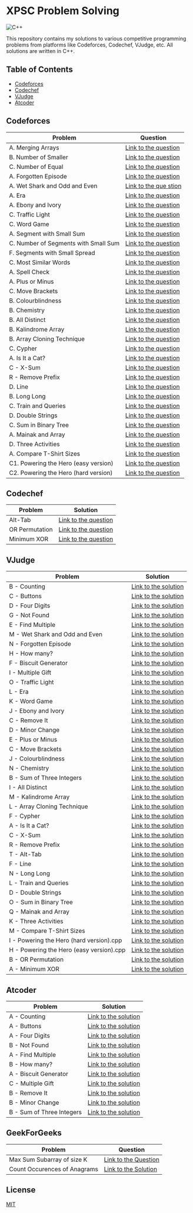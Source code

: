 # XPSC Problem Solving

![C++](https://img.shields.io/badge/C%2B%2B-00599C?style=for-the-badge&logo=c%2B%2B&logoColor=white)

This repository contains my solutions to various competitive programming problems from platforms like Codeforces, Codechef, VJudge, etc. All solutions are written in C++.

## Table of Contents

- [Codeforces](#codeforces)
- [Codechef](#codechef)
- [VJudge](#vjudge)
- [Atcoder](#atcoder)

## Codeforces

| Problem                              | Question                                                                                                 |
| ------------------------------------ | -------------------------------------------------------------------------------------------------------- |
| A. Merging Arrays                    | [Link to the question](https://codeforces.com/edu/course/2/lesson/9/1/practice/contest/307092/problem/A) |
| B. Number of Smaller                 | [Link to the question](https://codeforces.com/edu/course/2/lesson/9/1/practice/contest/307092/problem/B) |
| C. Number of Equal                   | [Link to the question](https://codeforces.com/edu/course/2/lesson/9/1/practice/contest/307092/problem/C) |
| A. Forgotten Episode                 | [Link to the question](https://codeforces.com/problemset/problem/440/A)                                  |
| A. Wet Shark and Odd and Even        | [Link to the que stion](https://codeforces.com/problemset/problem/621/A)                                 |
| A. Era                               | [Link to the question](https://codeforces.com/problemset/problem/1604/A)                                 |
| A. Ebony and Ivory                   | [Link to the question](https://codeforces.com/problemset/problem/633/A)                                  |
| C. Traffic Light                     | [Link to the question](https://codeforces.com/problemset/problem/1744/C)                                 |
| C. Word Game                         | [Link to the question](https://codeforces.com/problemset/problem/1722/C)                                 |
| A. Segment with Small Sum            | [Link to the question](https://codeforces.com/edu/course/2/lesson/9/2/practice/contest/307093/problem/A) |
| C. Number of Segments with Small Sum | [Link to the question](https://codeforces.com/edu/course/2/lesson/9/2/practice/contest/307093/problem/C) |
| F. Segments with Small Spread        | [Link to the question](https://codeforces.com/edu/course/2/lesson/9/2/practice/contest/307093/problem/F) |
| C. Most Similar Words                | [Link to the question](https://codeforces.com/contest/1676/problem/C)                                    |
| A. Spell Check                       | [Link to the question](https://codeforces.com/contest/1722/problem/A)                                    |
| A. Plus or Minus                     | [Link to the question](https://codeforces.com/problemset/problem/1807/A)                                 |
| C. Move Brackets                     | [Link to the question](https://codeforces.com/problemset/problem/1374/C)                                 |
| B. Colourblindness                   | [Link to the question](https://codeforces.com/problemset/problem/1722/B)                                 |
| B. Chemistry                         | [Link to the question](https://codeforces.com/problemset/problem/1883/B)                                 |
| B. All Distinct                      | [Link to the question](https://codeforces.com/problemset/problem/1692/B)                                 |
| B. Kalindrome Array                  | [Link to the question](https://codeforces.com/problemset/problem/1610/B)                                 |
| B. Array Cloning Technique           | [Link to the question](https://codeforces.com/problemset/problem/1665/B)                                 |
| C. Cypher                            | [Link to the question](https://codeforces.com/problemset/problem/1703/C)                                 |
| A. Is It a Cat?                      | [Link to the question](https://codeforces.com/problemset/problem/1800/A)                                 |
| C - X-Sum                            | [Link to the question](https://codeforces.com/contest/1676/problem/D)                                    |
| R - Remove Prefix                    | [Link to the question](https://codeforces.com/problemset/problem/1714/B)                                 |
| D. Line                              | [Link to the question](https://codeforces.com/problemset/problem/1722/D)                                 |
| B. Long Long                         | [Link to the question](https://codeforces.com/problemset/problem/1843/B)                                 |
| C. Train and Queries                 | [Link to the question](https://codeforces.com/problemset/problem/1702/C)                                 |
| D. Double Strings                    | [Link to the question](https://codeforces.com/problemset/problem/1703/D)                                 |
| C. Sum in Binary Tree                | [Link to the question](https://codeforces.com/problemset/problem/1843/C)                                 |
| A. Mainak and Array                  | [Link to the question](https://codeforces.com/problemset/problem/1726/A)                                 |
| D. Three Activities                  | [Link to the question](https://codeforces.com/problemset/problem/1914/D)                                 |
| A. Compare T-Shirt Sizes             | [Link to the question](https://codeforces.com/contest/1741/problem/A)                                    |
| C1. Powering the Hero (easy version) | [Link to the question](https://codeforces.com/problemset/problem/1800/C1)                                |
| C2. Powering the Hero (hard version) | [Link to the question](https://codeforces.com/problemset/problem/1800/C2)                                |

## Codechef

| Problem        | Solution                                                          |
| -------------- | ----------------------------------------------------------------- |
| Alt-Tab        | [Link to the question](https://www.codechef.com/problems/ALTTAB)  |
| OR Permutation | [Link to the question](https://www.codechef.com/problems/PERMOR)  |
| Minimum XOR    | [Link to the question](https://www.codechef.com/problems/MINMXOR) |

## VJudge

| Problem                                  | Solution                                                     |
| ---------------------------------------- | ------------------------------------------------------------ |
| B - Counting                             | [Link to the solution](https://vjudge.net/solution/49862697) |
| C - Buttons                              | [Link to the solution](https://vjudge.net/solution/49864748) |
| D - Four Digits                          | [Link to the solution](https://vjudge.net/solution/49871311) |
| G - Not Found                            | [Link to the solution](https://vjudge.net/solution/49886953) |
| E - Find Multiple                        | [Link to the solution](https://vjudge.net/solution/49903992) |
| M - Wet Shark and Odd and Even           | [Link to the solution](https://vjudge.net/solution/49935974) |
| N - Forgotten Episode                    | [Link to the solution](https://vjudge.net/solution/49935943) |
| H - How many?                            | [Link to the solution](https://vjudge.net/solution/49967693) |
| F - Biscuit Generator                    | [Link to the solution](https://vjudge.net/solution/49993741) |
| I - Multiple Gift                        | [Link to the solution](https://vjudge.net/solution/50049067) |
| O - Traffic Light                        | [Link to the solution](https://vjudge.net/solution/50041167) |
| L - Era                                  | [Link to the solution](https://vjudge.net/solution/50031377) |
| K - Word Game                            | [Link to the solution](https://vjudge.net/solution/50030182) |
| J - Ebony and Ivory                      | [Link to the solution](https://vjudge.net/solution/50031751) |
| C - Remove It                            | [Link to the solution](https://vjudge.net/solution/50127789) |
| D - Minor Change                         | [Link to the solution](https://vjudge.net/solution/50151999) |
| E - Plus or Minus                        | [Link to the solution](https://vjudge.net/solution/50178389) |
| C - Move Brackets                        | [Link to the solution](https://vjudge.net/solution/50179149) |
| J - Colourblindness                      | [Link to the solution](https://vjudge.net/solution/50178773) |
| N - Chemistry                            | [Link to the solution](https://vjudge.net/solution/50196150) |
| B - Sum of Three Integers                | [Link to the solution](https://vjudge.net/solution/50202972) |
| I - All Distinct                         | [Link to the solution](https://vjudge.net/solution/50215271) |
| M - Kalindrome Array                     | [Link to the solution](https://vjudge.net/solution/50326564) |
| L - Array Cloning Technique              | [Link to the solution](https://vjudge.net/solution/50319925) |
| F - Cypher                               | [Link to the solution](https://vjudge.net/solution/50291151) |
| A - Is It a Cat?                         | [Link to the solution](https://vjudge.net/solution/50320672) |
| C - X-Sum                                | [Link to the solution](https://vjudge.net/solution/50446192) |
| R - Remove Prefix                        | [Link to the solution](https://vjudge.net/solution/50447585) |
| T - Alt-Tab                              | [Link to the solution](https://vjudge.net/solution/50467527) |
| F - Line                                 | [Link to the solution](https://vjudge.net/solution/50496989) |
| N - Long Long                            | [Link to the solution](https://vjudge.net/solution/50506196) |
| L - Train and Queries                    | [Link to the solution](https://vjudge.net/solution/50539311) |
| D - Double Strings                       | [Link to the solution](https://vjudge.net/solution/50521847) |
| O - Sum in Binary Tree                   | [Link to the solution](https://vjudge.net/solution/50519200) |
| Q - Mainak and Array                     | [Link to the solution](https://vjudge.net/solution/50541236) |
| K - Three Activities                     | [Link to the solution](https://vjudge.net/solution/50561209) |
| M - Compare T-Shirt Sizes                | [Link to the solution](https://vjudge.net/solution/50561683) |
| I - Powering the Hero (hard version).cpp | [Link to the solution](https://vjudge.net/solution/50618248) |
| H - Powering the Hero (easy version).cpp | [Link to the solution](https://vjudge.net/solution/50618345) |
| B - OR Permutation                       | [Link to the solution](https://vjudge.net/solution/50680953) |
| A - Minimum XOR                          | [Link to the solution](https://vjudge.net/solution/50684206) |

## Atcoder

| Problem                   | Solution                                                                        |
| ------------------------- | ------------------------------------------------------------------------------- |
| A - Counting              | [Link to the solution](https://atcoder.jp/contests/abc209/submissions/51240912) |
| A - Buttons               | [Link to the solution](https://atcoder.jp/contests/abc124/submissions/51242274) |
| A - Four Digits           | [Link to the solution](https://atcoder.jp/contests/abc222/submissions/51246731) |
| B - Not Found             | [Link to the solution](https://atcoder.jp/contests/abc071/submissions/51260924) |
| A - Find Multiple         | [Link to the solution](https://atcoder.jp/contests/abc220/submissions/51273864) |
| B - How many?             | [Link to the solution](https://atcoder.jp/contests/abc214/submissions/51428191) |
| A - Biscuit Generator     | [Link to the solution](https://atcoder.jp/contests/abc125/submissions/51450217) |
| C - Multiple Gift         | [Link to the solution](https://atcoder.jp/contests/abc083/submissions/51498352) |
| B - Remove It             | [Link to the solution](https://atcoder.jp/contests/abc191/submissions/51603504) |
| B - Minor Change          | [Link to the solution](https://atcoder.jp/contests/abc172/submissions/51640776) |
| B - Sum of Three Integers | [Link to the solution](https://atcoder.jp/contests/abc051/submissions/51716762) |

## GeekForGeeks

| Problem                      | Question                                                                                                                                                                                                    |
| ---------------------------- | ----------------------------------------------------------------------------------------------------------------------------------------------------------------------------------------------------------- |
| Max Sum Subarray of size K   | [Link to the Question](https://www.geeksforgeeks.org/problems/max-sum-subarray-of-size-k5313/1)                                                                                                             |
| Count Occurences of Anagrams | [Link to the Solution](https://www.geeksforgeeks.org/problems/count-occurences-of-anagrams5839/1?_gl=1*2hl6h9*_ga*MTYxMTcwOTY2OC4xNjYwMzk1MzY0*_ga_DWCCJLKX3X*MTY5Njc3NDQzNi4xLjEuMTY5Njc3NDUwNy4wLjAuMA..) |

## License

[MIT](./LICENSE)
